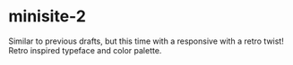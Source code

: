 # minisite-2

Similar to previous drafts, but this time with a responsive with a retro twist! Retro inspired typeface and color palette. 
